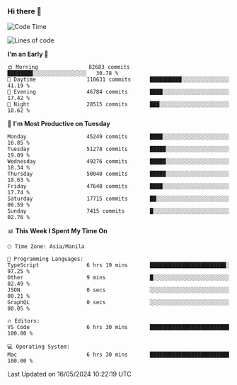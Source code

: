 ### Hi there 👋

<!--START_SECTION:waka-->
![Code Time](http://img.shields.io/badge/Code%20Time-5%2C144%20hrs%2027%20mins-blue)

![Lines of code](https://img.shields.io/badge/From%20Hello%20World%20I%27ve%20Written-117.1%20million%20lines%20of%20code-blue)

**I'm an Early 🐤** 

```text
🌞 Morning                82683 commits       ████████░░░░░░░░░░░░░░░░░   30.78 % 
🌆 Daytime                110631 commits      ██████████░░░░░░░░░░░░░░░   41.19 % 
🌃 Evening                46784 commits       ████░░░░░░░░░░░░░░░░░░░░░   17.42 % 
🌙 Night                  28515 commits       ███░░░░░░░░░░░░░░░░░░░░░░   10.62 % 
```
📅 **I'm Most Productive on Tuesday** 

```text
Monday                   45249 commits       ████░░░░░░░░░░░░░░░░░░░░░   16.85 % 
Tuesday                  51278 commits       █████░░░░░░░░░░░░░░░░░░░░   19.09 % 
Wednesday                49276 commits       █████░░░░░░░░░░░░░░░░░░░░   18.34 % 
Thursday                 50040 commits       █████░░░░░░░░░░░░░░░░░░░░   18.63 % 
Friday                   47640 commits       ████░░░░░░░░░░░░░░░░░░░░░   17.74 % 
Saturday                 17715 commits       ██░░░░░░░░░░░░░░░░░░░░░░░   06.59 % 
Sunday                   7415 commits        █░░░░░░░░░░░░░░░░░░░░░░░░   02.76 % 
```


📊 **This Week I Spent My Time On** 

```text
🕑︎ Time Zone: Asia/Manila

💬 Programming Languages: 
TypeScript               6 hrs 19 mins       ████████████████████████░   97.25 % 
Other                    9 mins              █░░░░░░░░░░░░░░░░░░░░░░░░   02.49 % 
JSON                     0 secs              ░░░░░░░░░░░░░░░░░░░░░░░░░   00.21 % 
GraphQL                  0 secs              ░░░░░░░░░░░░░░░░░░░░░░░░░   00.05 % 

🔥 Editors: 
VS Code                  6 hrs 30 mins       █████████████████████████   100.00 % 

💻 Operating System: 
Mac                      6 hrs 30 mins       █████████████████████████   100.00 % 
```


 Last Updated on 16/05/2024 10:22:19 UTC
<!--END_SECTION:waka-->


<!--
**rad182/rad182** is a ✨ _special_ ✨ repository because its `README.md` (this file) appears on your GitHub profile.

Here are some ideas to get you started:

- 🔭 I’m currently working on ...
- 🌱 I’m currently learning ...
- 👯 I’m looking to collaborate on ...
- 🤔 I’m looking for help with ...
- 💬 Ask me about ...
- 📫 How to reach me: ...
- 😄 Pronouns: ...
- ⚡ Fun fact: ...
-->
